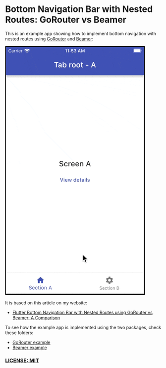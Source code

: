 # Bottom Navigation Bar with Nested Routes: GoRouter vs Beamer

This is an example app showing how to implement bottom navigation with nested routes using [GoRouter](https://pub.dev/packages/go_router) and [Beamer](https://pub.dev/packages/beamer):

![Nested Bottom Navigation Preview](/.github/images/nested-navigation-with-state.gif)

It is based on this article on my website:

- [Flutter Bottom Navigation Bar with Nested Routes using GoRouter vs Beamer: A Comparison](https://codewithandrea.com/articles/flutter-bottom-navigation-bar-nested-routes-gorouter-beamer)

To see how the example app is implemented using the two packages, check these folders:

- [GoRouter example](examples/gorouter)
- [Beamer example](examples/beamer)

### [LICENSE: MIT](LICENSE.md)